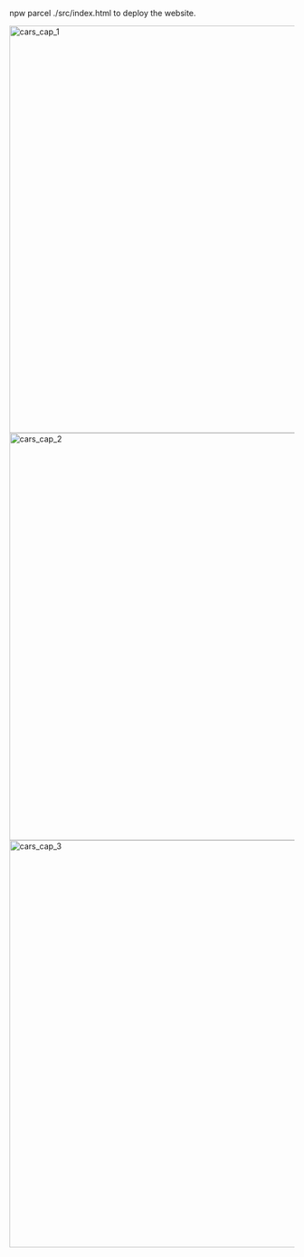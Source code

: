 npw parcel ./src/index.html to deploy the website.

<img width="720" alt="cars_cap_1" src="https://user-images.githubusercontent.com/67173855/226133623-ee8c1a40-bb4a-440e-a624-bd1fbc66b56a.png">

<img width="720" alt="cars_cap_2" src="https://user-images.githubusercontent.com/67173855/226133635-7bf1dae5-d03a-413a-8621-597caa019e32.png">

<img width="720" alt="cars_cap_3" src="https://user-images.githubusercontent.com/67173855/226133658-feb63327-53b7-46a4-97b8-b412e669dcff.png">
